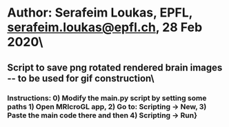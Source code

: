 
# Author: Serafeim Loukas, EPFL, serafeim.loukas@epfl.ch, 28 Feb 2020\

## Script to save png rotated rendered brain images -- to be used for gif construction\

### Instructions: 0) Modify the main.py  script by setting some paths 1) Open MRIcroGL app, 2) Go to: Scripting -> New, 3) Paste the main code there and then 4) Scripting -> Run}

